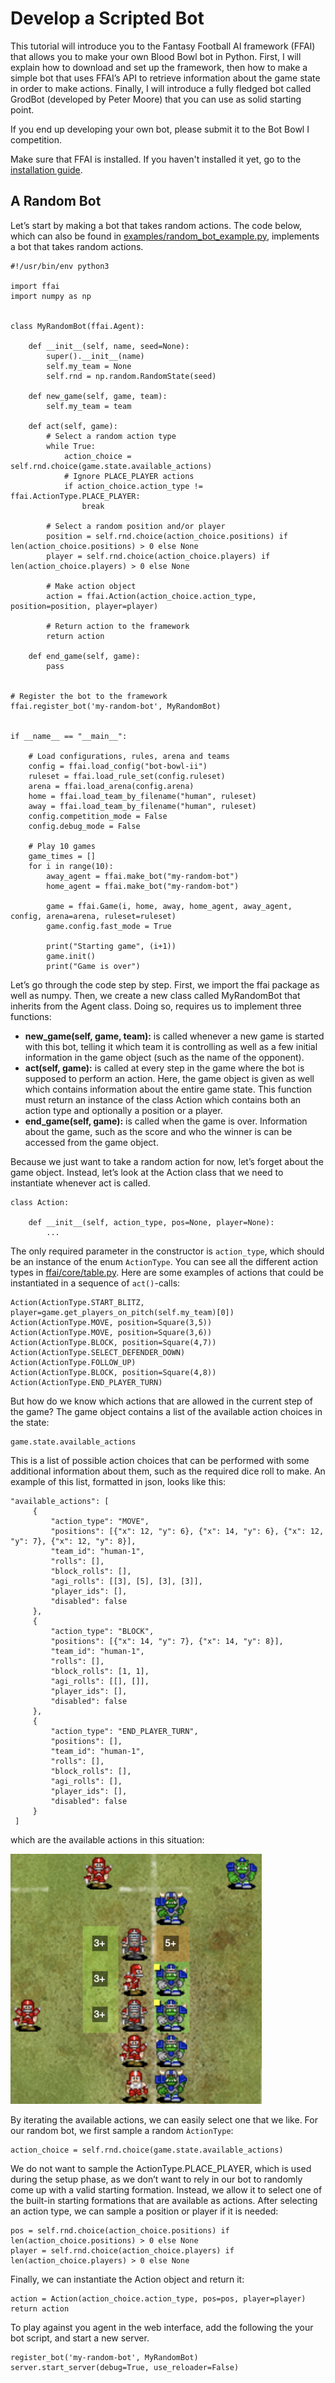 # Develop a Scripted Bot
This tutorial will introduce you to the Fantasy Football AI framework (FFAI) that allows you to make your own Blood Bowl bot in Python. First, I will explain how to download and set up the framework, then how to make a simple bot that uses FFAI’s API to retrieve information about the game state in order to make actions. Finally, I will introduce a fully fledged bot called GrodBot (developed by Peter Moore) that you can use as solid starting point.

If you end up developing your own bot, please submit it to the Bot Bowl I competition.

Make sure that FFAI is installed. If you haven't installed it yet, go to the [installation guide](installation.md).

## A Random Bot
Let’s start by making a bot that takes random actions. The code below, which can also be found in [examples/random_bot_example.py](../examples/random_bot_example.py), implements a bot that takes random actions.

```
#!/usr/bin/env python3

import ffai
import numpy as np


class MyRandomBot(ffai.Agent):

    def __init__(self, name, seed=None):
        super().__init__(name)
        self.my_team = None
        self.rnd = np.random.RandomState(seed)

    def new_game(self, game, team):
        self.my_team = team

    def act(self, game):
        # Select a random action type
        while True:
            action_choice = self.rnd.choice(game.state.available_actions)
            # Ignore PLACE_PLAYER actions
            if action_choice.action_type != ffai.ActionType.PLACE_PLAYER:
                break

        # Select a random position and/or player
        position = self.rnd.choice(action_choice.positions) if len(action_choice.positions) > 0 else None
        player = self.rnd.choice(action_choice.players) if len(action_choice.players) > 0 else None

        # Make action object
        action = ffai.Action(action_choice.action_type, position=position, player=player)

        # Return action to the framework
        return action

    def end_game(self, game):
        pass


# Register the bot to the framework
ffai.register_bot('my-random-bot', MyRandomBot)


if __name__ == "__main__":

    # Load configurations, rules, arena and teams
    config = ffai.load_config("bot-bowl-ii")
    ruleset = ffai.load_rule_set(config.ruleset)
    arena = ffai.load_arena(config.arena)
    home = ffai.load_team_by_filename("human", ruleset)
    away = ffai.load_team_by_filename("human", ruleset)
    config.competition_mode = False
    config.debug_mode = False

    # Play 10 games
    game_times = []
    for i in range(10):
        away_agent = ffai.make_bot("my-random-bot")
        home_agent = ffai.make_bot("my-random-bot")

        game = ffai.Game(i, home, away, home_agent, away_agent, config, arena=arena, ruleset=ruleset)
        game.config.fast_mode = True

        print("Starting game", (i+1))
        game.init()
        print("Game is over")

```

Let’s go through the code step by step. First, we import the ffai package as well as numpy. Then, we create a new class called MyRandomBot that inherits from the Agent class. Doing so, requires us to implement three functions:

* **new_game(self, game, team):** is called whenever a new game is started with this bot, telling it which team it is controlling as well as a few initial information in the game object (such as the name of the opponent).
* **act(self, game):** is called at every step in the game where the bot is supposed to perform an action. Here, the game object is given as well which contains information about the entire game state. This function must return an instance of the class Action which contains both an action type and optionally a position or a player.
* **end_game(self, game):** is called when the game is over. Information about the game, such as the score and who the winner is can be accessed from the game object.

Because we just want to take a random action for now, let’s forget about the game object. Instead, let’s look at the Action class that we need to instantiate whenever act is called.

```
class Action:

    def __init__(self, action_type, pos=None, player=None):
        ...
```

The only required parameter in the constructor is ```action_type```, which should be an instance of the enum ```ActionType```. You can see all the different action types in [ffai/core/table.py](../ffai/core/table.py). Here are some examples of actions that could be instantiated in a sequence of ```act()```-calls:

```
Action(ActionType.START_BLITZ, player=game.get_players_on_pitch(self.my_team)[0])
Action(ActionType.MOVE, position=Square(3,5))
Action(ActionType.MOVE, position=Square(3,6))
Action(ActionType.BLOCK, position=Square(4,7))
Action(ActionType.SELECT_DEFENDER_DOWN)
Action(ActionType.FOLLOW_UP)
Action(ActionType.BLOCK, position=Square(4,8))
Action(ActionType.END_PLAYER_TURN)
```

But how do we know which actions that are allowed in the current step of the game? The game object contains a list of the available action choices in the state:

```
game.state.available_actions
```

This is a list of possible action choices that can be performed with some additional information about them, such as the required dice roll to make. An example of this list, formatted in json, looks like this:

```
"available_actions": [
     {
         "action_type": "MOVE", 
         "positions": [{"x": 12, "y": 6}, {"x": 14, "y": 6}, {"x": 12, "y": 7}, {"x": 12, "y": 8}], 
         "team_id": "human-1", 
         "rolls": [], 
         "block_rolls": [], 
         "agi_rolls": [[3], [5], [3], [3]], 
         "player_ids": [], 
         "disabled": false
     }, 
     {
         "action_type": "BLOCK", 
         "positions": [{"x": 14, "y": 7}, {"x": 14, "y": 8}], 
         "team_id": "human-1", 
         "rolls": [], 
         "block_rolls": [1, 1], 
         "agi_rolls": [[], []], 
         "player_ids": [], 
         "disabled": false
     }, 
     {
         "action_type": "END_PLAYER_TURN", 
         "positions": [], 
         "team_id": "human-1", 
         "rolls": [], 
         "block_rolls": [], 
         "agi_rolls": [], 
         "player_ids": [], 
         "disabled": false
     }
 ]
```
which are the available actions in this situation:

!["A human lineman has taken a Blitz action and can thus both move and block."](screenshots/block_situation.png?raw=true "Block situation")

By iterating the available actions, we can easily select one that we like. For our random bot, we first sample a random ```ÀctionType```:

```
action_choice = self.rnd.choice(game.state.available_actions)
```

We do not want to sample the ActionType.PLACE_PLAYER, which is used during the setup phase, as we don’t want to rely in our bot to randomly come up with a valid starting formation. Instead, we allow it to select one of the built-in starting formations that are available as actions. After selecting an action type, we can sample a position or player if it is needed:

```
pos = self.rnd.choice(action_choice.positions) if len(action_choice.positions) > 0 else None
player = self.rnd.choice(action_choice.players) if len(action_choice.players) > 0 else None
```

Finally, we can instantiate the Action object and return it:

```
action = Action(action_choice.action_type, pos=pos, player=player)
return action
```

To play against you agent in the web interface, add the following the your bot script, and start a new server.

```
register_bot('my-random-bot', MyRandomBot)
server.start_server(debug=True, use_reloader=False)
```
